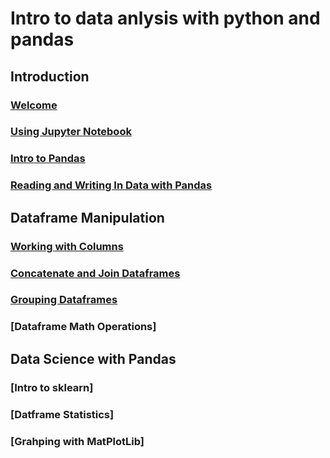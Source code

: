 # Intro to data anlysis with python and pandas

## Introduction
### [Welcome](./notebooks/Introduction.ipynb)
### [Using Jupyter Notebook](./notebooks/Using%20Jupyter%20Notebook.ipynb)
### [Intro to Pandas](./notebooks/Intro%20to%20Pandas.ipynb)
### [Reading and Writing In Data with Pandas](./notebooks/Reading%20and%20Writing%20Data%20with%20Pandas.ipynb)

## Dataframe Manipulation
### [Working with Columns](./notebooks/Working%20with%20Pandas%20Columns.ipynb)
### [Concatenate and Join Dataframes](./notebooks/Concatenate_Join_Merge.ipynb)
### [Grouping Dataframes](./notebooks/Grouping%20Data%20Frames.ipynb)
### [Dataframe Math Operations]

## Data Science with Pandas
### [Intro to sklearn]
### [Datframe Statistics]
### [Grahping with MatPlotLib]

